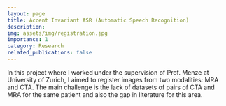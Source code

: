 ```yaml
---
layout: page
title: Accent Invariant ASR (Automatic Speech Recognition)
description: 
img: assets/img/registration.jpg
importance: 1
category: Research
related_publications: false
---
```


In this project where I worked under the supervision of Prof. Menze at University of Zurich, I aimed to register images from two modalities: MRA and CTA. The main challenge is the lack of datasets of pairs of CTA and MRA for the same patient and also the gap in literature for this area.



